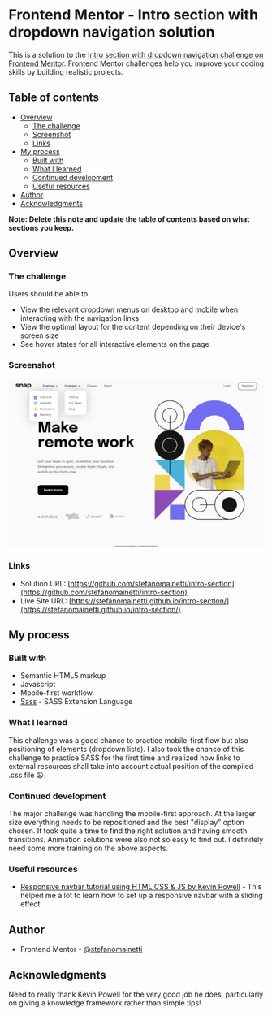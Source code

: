 # Frontend Mentor - Intro section with dropdown navigation solution

This is a solution to the [Intro section with dropdown navigation challenge on Frontend Mentor](https://www.frontendmentor.io/challenges/intro-section-with-dropdown-navigation-ryaPetHE5). Frontend Mentor challenges help you improve your coding skills by building realistic projects.

## Table of contents

- [Overview](#overview)
  - [The challenge](#the-challenge)
  - [Screenshot](#screenshot)
  - [Links](#links)
- [My process](#my-process)
  - [Built with](#built-with)
  - [What I learned](#what-i-learned)
  - [Continued development](#continued-development)
  - [Useful resources](#useful-resources)
- [Author](#author)
- [Acknowledgments](#acknowledgments)

**Note: Delete this note and update the table of contents based on what sections you keep.**

## Overview

### The challenge

Users should be able to:

- View the relevant dropdown menus on desktop and mobile when interacting with the navigation links
- View the optimal layout for the content depending on their device's screen size
- See hover states for all interactive elements on the page

### Screenshot

![](./screenshot.jpg)

### Links

- Solution URL: [https://github.com/stefanomainetti/intro-section](https://github.com/stefanomainetti/intro-section)
- Live Site URL: [https://stefanomainetti.github.io/intro-section/](https://stefanomainetti.github.io/intro-section/)

## My process

### Built with

- Semantic HTML5 markup
- Javascript
- Mobile-first workflow
- [Sass](https://sass-lang.com/) - SASS Extension Language

### What I learned

This challenge was a good chance to practice mobile-first flow but also positioning of elements (dropdown lists).
I also took the chance of this challenge to practice SASS for the first time and realized how links to external resources shall take into account actual position of the compiled .css file :weary:.

### Continued development

The major challenge was handling the mobile-first approach. At the larger size everything needs to be repositioned and the best "display" option chosen.
It took quite a time to find the right solution and having smooth transitions.
Animation solutions were also not so easy to find out.
I definitely need some more training on the above aspects.

### Useful resources

- [Responsive navbar tutorial using HTML CSS & JS by Kevin Powell](https://www.youtube.com/watch?v=HbBMp6yUXO0) - This helped me a lot to learn how to set up a responsive navbar with a sliding effect.

## Author

- Frontend Mentor - [@stefanomainetti](https://www.frontendmentor.io/profile/stefanomainetti)

## Acknowledgments

Need to really thank Kevin Powell for the very good job he does, particularly on giving a knowledge framework rather than simple tips!
